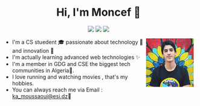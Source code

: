 <h1 align="center">Hi, I'm Moncef 👋</h1>

<p align="center">
    <a href="https://www.facebook.com/moncef.moussaoui.79/" target=”_blank><img src="https://img.shields.io/static/v1?style=for-the-badge&message=Facebook&color=1877F2&logo=Facebook&logoColor=FFFFFF&label="/></a>
    <a href="https://www.strava.com/athletes/43957994" target=”_blank><img src="https://img.shields.io/static/v1?style=for-the-badge&message=Strava&color=FC4C02&logo=Strava&logoColor=FFFFFF&label="/></a>
    <a href="https://www.instagram.com/moncefon/?hl=en" target=”_blank><img src="https://img.shields.io/static/v1?style=for-the-badge&message=Instagram&color=E4405F&logo=Instagram&logoColor=FFFFFF&label="/></a>
  </p>
  
  <img src="https://github.com/MoncefME/MoncefME/blob/main/facebook-photo.jpg" align="right" width="25%"/>

- I'm a CS stuedent 🎓 passionate about technology 🚀 and innovation 🌱
- I'm actually learning advanced web technologies ✨
- I'm a member in GDG and CSE the biggest tech communities in Algeria🔭.
- I love running and watching movies , that's my hobbies.
- You can always reach me via Email : ka_moussaoui@esi.dz💬


